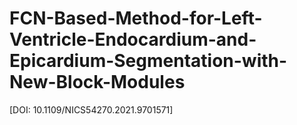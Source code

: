 # FCN-Based-Method-for-Left-Ventricle-Endocardium-and-Epicardium-Segmentation-with-New-Block-Modules

[DOI: 10.1109/NICS54270.2021.9701571]
